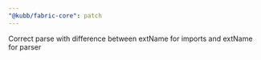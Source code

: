 ```yaml
---
"@kubb/fabric-core": patch
---
```


Correct parse with difference between extName for imports and extName for parser
